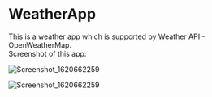 # WeatherApp
This is a weather app which is supported by Weather API - OpenWeatherMap.  
Screenshot of this app:

![Screenshot_1620662259](https://user-images.githubusercontent.com/67247762/117689358-dbe76680-b1e3-11eb-8595-5bc44d5b81d0.png)


![Screenshot_1620662259](https://user-images.githubusercontent.com/67247762/117689338-d38f2b80-b1e3-11eb-8a3d-6aefceb2e705.png)
